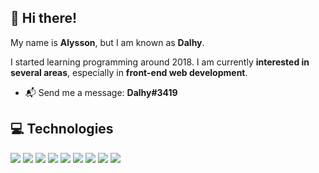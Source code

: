 ## 👋 Hi there!

<p>My name is <strong>Alysson</strong>, but I am known as <strong>Dalhy</strong>.</p>
<p>I started learning programming around 2018. I am currently <strong>interested in several areas</strong>, especially in <strong>front-end web development</strong>.</p>
  

 - 📬 Send me a message: <strong>Dalhy#3419</strong>


## 💻 Technologies

![](https://img.shields.io/badge/rust%20-e36f1e.svg?&style=for-the-badge&logo=rust&logoColor=white) ![](https://img.shields.io/badge/python%20-4584b6.svg?&style=for-the-badge&logo=python&logoColor=white) ![](https://img.shields.io/badge/javascript%20-f7df1e.svg?&style=for-the-badge&logo=javascript&logoColor=white) ![](https://img.shields.io/badge/reactjs%20-00d8ff.svg?&style=for-the-badge&logo=react&logoColor=white) ![](https://img.shields.io/badge/bootstrap%20-553c7b.svg?&style=for-the-badge&logo=bootstrap&logoColor=white) ![](https://img.shields.io/badge/bulma%20-00d1b2.svg?&style=for-the-badge&logo=bulma&logoColor=white) ![](https://img.shields.io/badge/html5%20-e34f26.svg?&style=for-the-badge&logo=html5&logoColor=white) ![](https://img.shields.io/badge/css3%20-3c99dc.svg?&style=for-the-badge&logo=css3&logoColor=white) ![](https://img.shields.io/badge/mongodb%20-4db33d.svg?&style=for-the-badge&logo=mongodb&logoColor=white)

